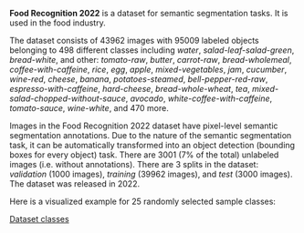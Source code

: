 **Food Recognition 2022** is a dataset for semantic segmentation tasks. It is used in the food industry.

The dataset consists of 43962 images with 95009 labeled objects belonging to 498 different classes including *water*, *salad-leaf-salad-green*, *bread-white*, and other: *tomato-raw*, *butter*, *carrot-raw*, *bread-wholemeal*, *coffee-with-caffeine*, *rice*, *egg*, *apple*, *mixed-vegetables*, *jam*, *cucumber*, *wine-red*, *cheese*, *banana*, *potatoes-steamed*, *bell-pepper-red-raw*, *espresso-with-caffeine*, *hard-cheese*, *bread-whole-wheat*, *tea*, *mixed-salad-chopped-without-sauce*, *avocado*, *white-coffee-with-caffeine*, *tomato-sauce*, *wine-white*, and 470 more.

Images in the Food Recognition 2022 dataset have pixel-level semantic segmentation annotations. Due to the nature of the semantic segmentation task, it can be automatically transformed into an object detection (bounding boxes for every object) task. There are 3001 (7% of the total) unlabeled images (i.e. without annotations). There are 3 splits in the dataset: *validation* (1000 images), *training* (39962 images), and *test* (3000 images). The dataset was released in 2022.

Here is a visualized example for 25 randomly selected sample classes:

[Dataset classes](https://github.com/dataset-ninja/food-recognition/raw/main/visualizations/classes_preview.webm)
